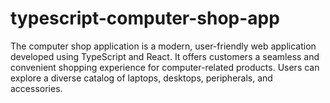 # typescript-computer-shop-app
The computer shop application is a modern, user-friendly web application developed using TypeScript and React. It offers customers a seamless and convenient shopping experience for computer-related products. Users can explore a diverse catalog of laptops, desktops, peripherals, and accessories.
